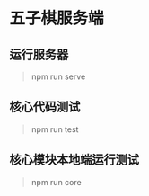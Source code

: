 # 五子棋服务端

##  运行服务器
>   npm run serve

##  核心代码测试
>   npm run test

##  核心模块本地端运行测试
>   npm run core


